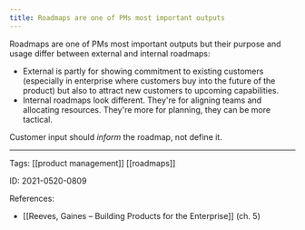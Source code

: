 ```yaml
---
title: Roadmaps are one of PMs most important outputs
---
```


Roadmaps are one of PMs most important outputs but their purpose and usage differ between external and internal roadmaps:
- External is partly for showing commitment to existing customers (especially in enterprise where customers buy into the future of the product) but also to attract new customers to upcoming capabilities.
- Internal roadmaps look different. They're for aligning teams and allocating resources. They're more for planning, they can be more tactical.

Customer input should *inform* the roadmap, not define it.

---

Tags: [[product management]] [[roadmaps]]

ID: 2021-0520-0809

References:
- [[Reeves, Gaines – Building Products for the Enterprise]] (ch. 5)
